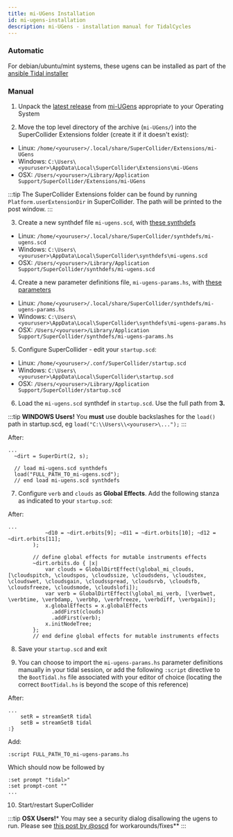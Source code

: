 ```yaml
---
title: mi-UGens Installation
id: mi-ugens-installation
description: mi-UGens - installation manual for TidalCycles
---
```


### Automatic

For debian/ubuntu/mint systems, these ugens can be installed as part of the [ansible Tidal installer](https://github.com/cleary/ansible-tidalcycles#ugens-mutable-instruments)

### Manual

1. Unpack the [latest release](https://github.com/v7b1/mi-UGens/releases/latest/) from [mi-UGens](https://github.com/v7b1/mi-UGens) appropriate to your Operating System

2. Move the top level directory of the archive (`mi-UGens/`) into the SuperCollider Extensions folder (create it if it doesn't exist):

 - Linux:   `/home/<youruser>/.local/share/SuperCollider/Extensions/mi-UGens`
 - Windows: `C:\Users\<youruser>\AppData\Local\SuperCollider\Extensions\mi-UGens`
 - OSX:     `/Users/<youruser>/Library/Application Support/SuperCollider/Extensions/mi-UGens`

:::tip
The SuperCollider Extensions folder can be found by running `Platform.userExtensionDir` in SuperCollider. The path will be printed to the post window.
:::

3. Create a new synthdef file `mi-ugens.scd`, with [these synthdefs](https://raw.githubusercontent.com/cleary/ansible-tidalcycles-synth-mi-ugens/master/files/mutable-instruments-synthdefs.scd)

 - Linux:   `/home/<youruser>/.local/share/SuperCollider/synthdefs/mi-ugens.scd`
 - Windows: `C:\Users\<youruser>\AppData\Local\SuperCollider\synthdefs\mi-ugens.scd`
 - OSX:     `/Users/<youruser>/Library/Application Support/SuperCollider/synthdefs/mi-ugens.scd`


4. Create a new parameter definitions file, `mi-ugens-params.hs`, with [these parameters](https://raw.githubusercontent.com/cleary/ansible-tidalcycles-synth-mi-ugens/master/files/mutable-instruments-ugens_parameters.hs)

 - Linux:   `/home/<youruser>/.local/share/SuperCollider/synthdefs/mi-ugens-params.hs`
 - Windows: `C:\Users\<youruser>\AppData\Local\SuperCollider\synthdefs\mi-ugens-params.hs`
 - OSX:     `/Users/<youruser>/Library/Application Support/SuperCollider/synthdefs/mi-ugens-params.hs`

5. Configure SuperCollider - edit your `startup.scd`:

 - Linux:   `/home/<youruser>/.conf/SuperCollider/startup.scd`
 - Windows: `C:\Users\<youruser>\AppData\Local\SuperCollider\startup.scd`
 - OSX:     `/Users/<youruser>/Library/Application Support/SuperCollider/startup.scd`

6. Load the `mi-ugens.scd` synthdef in `startup.scd`. Use the full path from **3.**

:::tip
**WINDOWS Users!** You **must** use double backslashes for the `load()` path in startup.scd, eg `load("C:\\Users\\<youruser>\...");`
:::

After:
```
...
  ~dirt = SuperDirt(2, s);
```
```
  // load mi-ugens.scd synthdefs
  load("FULL_PATH_TO_mi-ugens.scd");
  // end load mi-ugens.scd synthdefs
```

7. Configure `verb` and `clouds` as **Global Effects**. Add the following stanza as indicated to your `startup.scd`:

After:
```
...
            ~d10 = ~dirt.orbits[9]; ~d11 = ~dirt.orbits[10]; ~d12 = ~dirt.orbits[11];
        );
```
```          
        // define global effects for mutable instruments effects
        ~dirt.orbits.do { |x|
            var clouds = GlobalDirtEffect(\global_mi_clouds, [\cloudspitch, \cloudspos, \cloudssize, \cloudsdens, \cloudstex, \cloudswet, \cloudsgain, \cloudsspread, \cloudsrvb, \cloudsfb, \cloudsfreeze, \cloudsmode, \cloudslofi]);
            var verb = GlobalDirtEffect(\global_mi_verb, [\verbwet, \verbtime, \verbdamp, \verbhp, \verbfreeze, \verbdiff, \verbgain]);
            x.globalEffects = x.globalEffects
              .addFirst(clouds)
              .addFirst(verb); 
            x.initNodeTree;    
        };                     
        // end define global effects for mutable instruments effects
```

8. Save your `startup.scd` and exit

9. You can choose to import the `mi-ugens-params.hs` parameter definitions manually in your tidal session, or add the following `:script` directive to the `BootTidal.hs` file associated with your editor of choice (locating the correct `BootTidal.hs` is beyond the scope of this reference)

After:
```
...
    setR = streamSetR tidal
    setB = streamSetB tidal    
:}
```
Add:
```        
:script FULL_PATH_TO_mi-ugens-params.hs
```
Which should now be followed by
```
:set prompt "tidal>"
:set prompt-cont ""
...
```

10. Start/restart SuperCollider

:::tip
**OSX Users!*** You may see a security dialog disallowing the ugens to run. Please see [this post by @oscd](https://club.tidalcycles.org/t/mutable-instruments-ugens/2730/106) for workarounds/fixes**
:::
